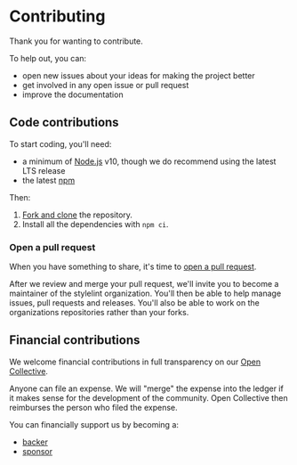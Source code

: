 # Contributing

Thank you for wanting to contribute.

To help out, you can:

- open new issues about your ideas for making the project better
- get involved in any open issue or pull request
- improve the documentation

## Code contributions

To start coding, you'll need:

- a minimum of [Node.js](https://nodejs.org/en/) v10, though we do recommend using the latest LTS release
- the latest [npm](https://www.npmjs.com/)

Then:

1. [Fork and clone](https://guides.github.com/activities/forking/) the repository.
2. Install all the dependencies with `npm ci`.

### Open a pull request

When you have something to share, it's time to [open a pull request](https://help.github.com/en/github/collaborating-with-issues-and-pull-requests/creating-a-pull-request-from-a-fork).

After we review and merge your pull request, we'll invite you to become a maintainer of the stylelint organization. You'll then be able to help manage issues, pull requests and releases. You'll also be able to work on the organizations repositories rather than your forks.

## Financial contributions

We welcome financial contributions in full transparency on our [Open Collective](https://opencollective.com/stylelint).

Anyone can file an expense. We will "merge" the expense into the ledger if it makes sense for the development of the community. Open Collective then reimburses the person who filed the expense.

You can financially support us by becoming a:

- [backer](https://opencollective.com/stylelint#backer)
- [sponsor](https://opencollective.com/stylelint#sponsor)
